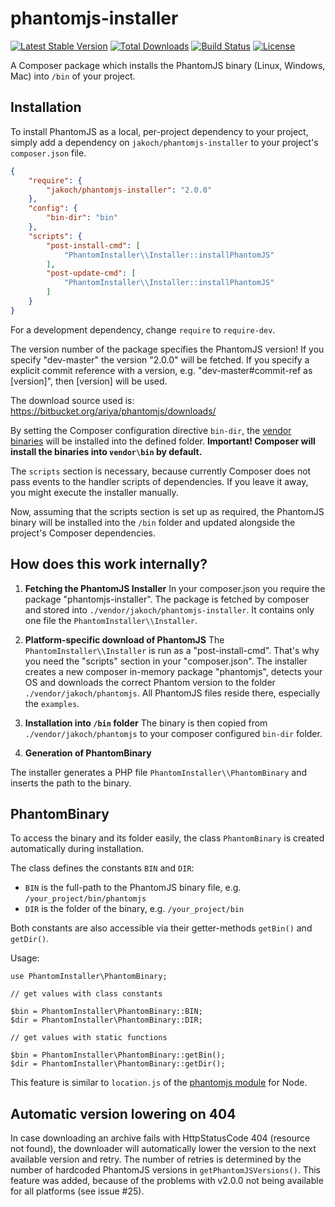 phantomjs-installer
===================

[![Latest Stable Version](https://poser.pugx.org/jakoch/phantomjs-installer/version.png)](https://packagist.org/packages/jakoch/phantomjs-installer)
[![Total Downloads](https://poser.pugx.org/jakoch/phantomjs-installer/d/total.png)](https://packagist.org/packages/jakoch/phantomjs-installer)
[![Build Status](https://travis-ci.org/jakoch/phantomjs-installer.png)](https://travis-ci.org/jakoch/phantomjs-installer)
[![License](https://poser.pugx.org/jakoch/phantomjs-installer/license.png)](https://packagist.org/packages/jakoch/phantomjs-installer)

A Composer package which installs the PhantomJS binary (Linux, Windows, Mac) into `/bin` of your project.

## Installation

To install PhantomJS as a local, per-project dependency to your project, simply add a dependency on `jakoch/phantomjs-installer` to your project's `composer.json` file.


```json
{
    "require": {
        "jakoch/phantomjs-installer": "2.0.0"
    },
    "config": {
        "bin-dir": "bin"
    },
    "scripts": {
        "post-install-cmd": [
            "PhantomInstaller\\Installer::installPhantomJS"
        ],
        "post-update-cmd": [
            "PhantomInstaller\\Installer::installPhantomJS"
        ]
    }
}
```

For a development dependency, change `require` to `require-dev`.

The version number of the package specifies the PhantomJS version!
If you specify "dev-master" the version "2.0.0" will be fetched.
If you specify a explicit commit reference with a version, e.g. "dev-master#commit-ref as [version]", then [version] will be used.

The download source used is: https://bitbucket.org/ariya/phantomjs/downloads/

By setting the Composer configuration directive `bin-dir`, the [vendor binaries](https://getcomposer.org/doc/articles/vendor-binaries.md#can-vendor-binaries-be-installed-somewhere-other-than-vendor-bin-) will be installed into the defined folder.
**Important! Composer will install the binaries into `vendor\bin` by default.**

The `scripts` section is necessary, because currently Composer does not pass events to the handler scripts of dependencies. If you leave it away, you might execute the installer manually.

Now, assuming that the scripts section is set up as required, the PhantomJS binary
will be installed into the `/bin` folder and updated alongside the project's Composer dependencies.

## How does this work internally?

1. **Fetching the PhantomJS Installer**
In your composer.json you require the package "phantomjs-installer".
The package is fetched by composer and stored into `./vendor/jakoch/phantomjs-installer`.
It contains only one file the `PhantomInstaller\\Installer`.

2. **Platform-specific download of PhantomJS**
The `PhantomInstaller\\Installer` is run as a "post-install-cmd". That's why you need the "scripts" section in your "composer.json".
The installer creates a new composer in-memory package "phantomjs",
detects your OS and downloads the correct Phantom version to the folder `./vendor/jakoch/phantomjs`.
All PhantomJS files reside there, especially the `examples`.

3. **Installation into `/bin` folder**
The binary is then copied from `./vendor/jakoch/phantomjs` to your composer configured `bin-dir` folder.

4. **Generation of PhantomBinary**

The installer generates a PHP file `PhantomInstaller\\PhantomBinary` and inserts the path to the binary.

## PhantomBinary

To access the binary and its folder easily, the class `PhantomBinary` is created automatically during installation.

The class defines the constants `BIN` and `DIR`:
  - `BIN` is the full-path to the PhantomJS binary file, e.g. `/your_project/bin/phantomjs`
  - `DIR` is the folder of the binary, e.g. `/your_project/bin`

Both constants are also accessible via their getter-methods `getBin()` and `getDir()`.

Usage:

    use PhantomInstaller\PhantomBinary;

    // get values with class constants

    $bin = PhantomInstaller\PhantomBinary::BIN;
    $dir = PhantomInstaller\PhantomBinary::DIR;

    // get values with static functions

    $bin = PhantomInstaller\PhantomBinary::getBin();
    $dir = PhantomInstaller\PhantomBinary::getDir();

This feature is similar to `location.js` of the [phantomjs module](https://github.com/Medium/phantomjs/blob/master/install.js#L93) for Node.

## Automatic version lowering on 404

In case downloading an archive fails with HttpStatusCode 404 (resource not found),
the downloader will automatically lower the version to the next available version
and retry. The number of retries is determined by the number of hardcoded PhantomJS
versions in `getPhantomJSVersions()`. This feature was added, because of the problems
with v2.0.0 not being available for all platforms (see issue #25).
